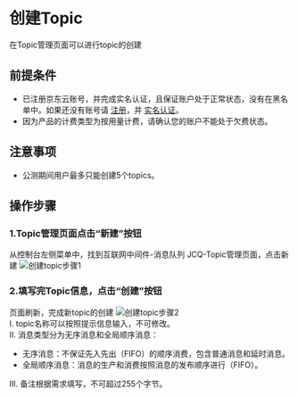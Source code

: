# 创建Topic
  在Topic管理页面可以进行topic的创建

 ## 前提条件
 
- 已注册京东云账号，并完成实名认证，且保证账户处于正常状态，没有在黑名单中。如果还没有账号请 [注册](https://accounts.jdcloud.com/p/regPage?source=jdcloud&ReturnUrl=%2f%2fuc.jdcloud.com%2fpassport%2fcomplete%3freturnUrl%3dhttp%3A%2F%2Fuc.jdcloud.com%2Fredirect%2FloginRouter%3FreturnUrl%3Dhttps%253A%252F%252Fwww.jdcloud.com%252Fhelp%252Fdetail%252F734%252FisCatalog%252F1)，并 [实名认证](https://uc.jdcloud.com/account/certify)。
- 因为产品的计费类型为按用量计费，请确认您的账户不能处于欠费状态。

## 注意事项
- 公测期间用户最多只能创建5个topics。


## 操作步骤
### 1.Topic管理页面点击“新建”按钮
从控制台左侧菜单中，找到互联网中间件-消息队列 JCQ-Topic管理页面，点击新建
 ![创建topic步骤1](https://github.com/jdcloudcom/cn/blob/edit/image/Internet-Middleware/Message-Queue/创建topic-01.PNG)

### 2.填写完Topic信息，点击“创建”按钮
页面刷新，完成新topic的创建
 ![创建topic步骤2](https://github.com/jdcloudcom/cn/blob/edit/image/Internet-Middleware/Message-Queue/创建topic-02.png)  
I. topic名称可以按照提示信息输入，不可修改。  
II. 消息类型分为无序消息和全局顺序消息：  
- 无序消息：不保证先入先出（FIFO）的顺序消费，包含普通消息和延时消息。
- 全局顺序消息：消息的生产和消费按照消息的发布顺序进行（FIFO）。  

III. 备注根据需求填写，不可超过255个字节。
